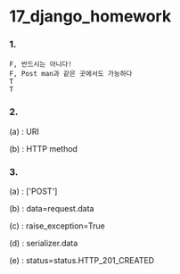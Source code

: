 # 17_django_homework

### 1.

```
F, 반드시는 아니다!
F, Post man과 같은 곳에서도 가능하다
T
T
```



### 2. 

(a) : URI

(b) : HTTP method



### 3. 

(a) : ['POST']

(b) : data=request.data

(c) : raise_exception=True

(d) : serializer.data

(e) : status=status.HTTP_201_CREATED